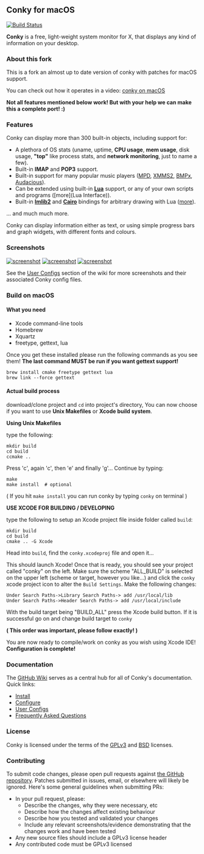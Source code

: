 ## Conky for macOS

[![Build Status](https://travis-ci.org/brndnmtthws/conky.png)](https://travis-ci.org/brndnmtthws/conky)

**Conky** is a free, light-weight system monitor for X, that displays
any kind of information on your desktop.

### About this fork

This is a fork an almost up to date version of conky with patches for macOS support.

You can check out how it operates in a video: [conky on macOS](https://www.youtube.com/watch?v=l3tIiDdnC68)

**Not all features mentioned below work! But with your help we can make this a complete port! :)**

### Features

Conky can display more than 300 built-in objects, including support for:

 * A plethora of OS stats (uname, uptime, **CPU usage**, **mem
   usage**, disk usage, **"top"** like process stats, and **network
   monitoring**, just to name a few).
 * Built-in **IMAP** and **POP3** support.
 * Built-in support for many popular music players ([MPD][],
   [XMMS2][], [BMPx][], [Audacious][]).
 * Can be extended using built-in [**Lua**](lua) support, or any of your
   own scripts and programs ([more](Lua Interface)).
 * Built-in [**Imlib2**][Imlib2] and [**Cairo**][cairo] bindings for arbitrary drawing
   with Lua ([more](wiki/Lua-API)).

... and much much more.

Conky can display information either as text, or using simple progress
bars and graph widgets, with different fonts and colours.

### Screenshots

[![screenshot](https://github.com/brndnmtthws/conky/wiki/configs/brenden/screenshot-thumb.png)](https://raw.github.com/wiki/brndnmtthws/conky/configs/brenden/screenshot.png)
[![screenshot](https://github.com/brndnmtthws/conky/wiki/configs/ke49/screenshot-thumb.png)](https://raw.github.com/wiki/brndnmtthws/conky/configs/ke49/screenshot.png)
[![screenshot](https://github.com/brndnmtthws/conky/wiki/configs/jc/screenshot-thumb.png)](https://raw.github.com/wiki/brndnmtthws/conky/configs/jc/screenshot.png)

See the [User Configs](https://github.com/brndnmtthws/conky/wiki/User-Configs) section of the wiki for more
screenshots and their associated Conky config files.

### Build on macOS

#### What you need

* Xcode command-line tools
* Homebrew
* Xquartz
* freetype, gettext, lua

Once you get these installed please run the following commands as you see them!
**The last command MUST be run if you want gettext support!**

```
brew install cmake freetype gettext lua
brew link --force gettext
```

#### Actual build process

download/clone project and `cd` into project's directory,
You can now choose if you want to use **Unix Makefiles** or **Xcode build system**.

**Using Unix Makefiles**

type the following:

```
mkdir build
cd build
ccmake ..
```

Press 'c', again 'c', then 'e' and finally 'g'...
Continue by typing:

```
make
make install  # optional
```

( If you hit `make install` you can run conky by typing `conky` on terminal )

**USE XCODE FOR BUILDING / DEVELOPING**

type the following to setup an Xcode project file inside folder called `build`:

```
mkdir build
cd build
cmake .. -G Xcode
```

Head into `build`, find the `conky.xcodeproj` file and open it...

This should launch Xcode! Once that is ready, you should see your project called "conky" on the left.
Make sure the scheme "ALL_BUILD" is selected on the upper left (scheme or target, however you like...)
and click the `conky` xcode project icon to alter the `Build Settings`.  Make the following changes:

```
Under Search Paths->Library Search Paths-> add /usr/local/lib
Under Search Paths->Header Search Paths-> add /usr/local/include
```
With the build target being "BUILD_ALL" press the Xcode build button.
If it is successful go on and change build target to `conky`

**( This order was important, please follow exactly! )**

You are now ready to compile/work on conky as you wish using Xcode IDE!
**Configuration is complete!**

### Documentation

The [GitHub Wiki](https://github.com/brndnmtthws/conky/wiki) serves as a central hub for all of
Conky's documentation. Quick links:

* [Install](https://github.com/brndnmtthws/conky/wiki/Installation)
* [Configure](https://github.com/brndnmtthws/conky/wiki/Configuration-Settings)
* [User Configs](https://github.com/brndnmtthws/conky/wiki/User-Configs)
* [Frequently Asked Questions](https://github.com/brndnmtthws/conky/wiki/FAQ)

### License

Conky is licensed under the terms of the [GPLv3](LICENSE.GPL) and
[BSD](LICENSE.BSD) licenses.

### Contributing

To submit code changes, please open pull requests against [the GitHub repository](https://github.com/brndnmtthws/conky/edit/master/README.md). Patches submitted in issues, email, or elsewhere will likely be ignored. Here's some general guidelines when submitting PRs:

 * In your pull request, please:
   * Describe the changes, why they were necessary, etc
   * Describe how the changes affect existing behaviour
   * Describe how you tested and validated your changes
   * Include any relevant screenshots/evidence demonstrating that the changes work and have been tested
 * Any new source files should include a GPLv3 license header
 * Any contributed code must be GPLv3 licensed

[MPD]: http://musicpd.org/
[XMMS2]: http://wiki.xmms2.xmms.se/index.php/Main_Page
[BMPx]: http://bmpx.backtrace.info/site/BMPx_Homepage
[Audacious]: http://audacious-media-player.org/
[luawiki]: http://en.wikipedia.org/wiki/Lua_%28programming_language%29
[stable-src]: https://github.com/brndnmtthws/conky/archive/1.9.0.tar.gz
[devel-src]: https://github.com/brndnmtthws/conky/archive/master.tar.gz
[wiki]: https://github.com/brndnmtthws/conky/wiki
[lists]: http://sourceforge.net/mail/?group_id=143975
[ircconky]: irc://irc.freenode.net/conky
[Imlib2]: http://docs.enlightenment.org/api/imlib2/html/
[cairo]: http://www.cairographics.org/

